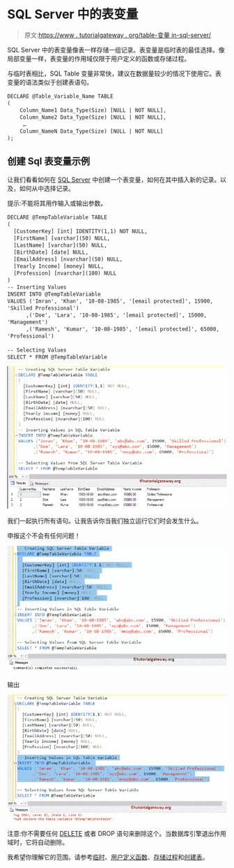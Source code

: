 # SQL Server 中的表变量

> 原文:[https://www . tutorialgateway . org/table-变量 in-sql-server/](https://www.tutorialgateway.org/table-variable-in-sql-server/)

SQL Server 中的表变量像表一样存储一组记录。表变量是临时表的最佳选择。像局部变量一样，表变量的作用域仅限于用户定义的函数或存储过程。

与临时表相比，SQL Table 变量非常快，建议在数据量较少的情况下使用它。表变量的语法类似于创建表语句。

```
DECLARE @Table_Variable_Name TABLE
(
    Column_Name1 Data_Type(Size) [NULL | NOT NULL],
    Column_Name2 Data_Type(Size) [NULL | NOT NULL],
     …
    Column_NameN Data_Type(Size) [NULL | NOT NULL]
);
```

## 创建 Sql 表变量示例

让我们看看如何在 [SQL Server](https://www.tutorialgateway.org/sql/) 中创建一个表变量，如何在其中插入新的记录。以及，如何从中选择记录。

提示:不能将其用作输入或输出参数。

```
DECLARE @TempTableVariable TABLE
(
  [CustomerKey] [int] IDENTITY(1,1) NOT NULL,
  [FirstName] [varchar](50) NULL,
  [LastName] [varchar](50) NULL,
  [BirthDate] [date] NULL,
  [EmailAddress] [nvarchar](50) NULL,
  [Yearly Income] [money] NULL,
  [Profession] [nvarchar](100) NULL
)
-- Inserting Values
INSERT INTO @TempTableVariable 
VALUES ('Imran', 'Khan', '10-08-1985', '[email protected]', 15900, 'Skilled Professional')
      ,('Doe', 'Lara', '10-08-1985', '[email protected]', 15000, 'Management')
      ,('Ramesh', 'Kumar', '10-08-1985', '[email protected]', 65000, 'Professional')

-- Selecting Values
SELECT * FROM @TempTableVariable
```

![Table Variable in SQL Server 1](img/fdf4ea0fe47d292e23acf27f94620fe6.png)

我们一起执行所有语句。让我告诉你当我们独立运行它们时会发生什么。

申报这个不会有任何问题！

![Table Variable in SQL Server 2](img/1e402ddbdbda3b15b5eddd6b16e0e40d.png)

输出

![Table Variable in SQL Server 3](img/24b31e4b957805242468ea6d9a374709.png)

注意:你不需要任何 [DELETE](https://www.tutorialgateway.org/sql-delete-statement/) 或者 DROP 语句来删除这个。当数据库引擎退出作用域时，它将自动删除。

我希望你理解它的范围。请参考[临时](https://www.tutorialgateway.org/temp-table-in-sql-server/)、[用户定义函数](https://www.tutorialgateway.org/user-defined-functions-in-sql/)、[存储过程](https://www.tutorialgateway.org/stored-procedures-in-sql/)和[创建表](https://www.tutorialgateway.org/sql-create-table/)。